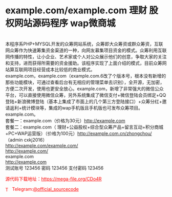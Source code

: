 # example.com/example.com 理财 股权网站源码程序 wap微商城

<br>本程序系PHP+MYSQL开发的众筹网站系统，众筹即大众筹资或群众筹资，互联网众筹作为快速筹集资金渠道的一种，向网友募集项目资金的模式。众筹利用互联网传播的特性，让小企业、艺术家或个人对公众展示他们的创意，争取大家的关注和支持，进而获得所需要的资金援助。该程序实现了上面介绍的模式，目前众筹网站算互联网项目经营成本比较低的商业模式。<br>example.com，example.com（example.com.6改了个版本号，根本没有新增的那些功能模块，可通过查看后台有无相应的管理菜单去识别），全开源，无加密，方便二次开发，使用也更安全放心。example.com，新增了非常强大的微信公众平台，可以直接使用微信众筹，另外系统集成了微信支付+微信登陆会员绑定+QQ登陆+新浪微博登陆（基本上集成了市面上的几个第三方登陆接口）+众筹分红+邀请返利+统计模块等，集成的wap手机版且手机版也可发布众筹项目。example.com。<br>套餐一：example.com（价格为30元）http://example.com<br>套餐二：example.com（ 理财+公益股权+综合型众筹产品+留言互动+积分商城+PC+WAP运营版）（价格为100元）http://example.com.cn/zhongchou/ （admin cxkj2016）<br>http://example.com/example.com/<br>http://example.com/<br>example.com<br>http://example.com <br>测试账号 123456 密码 123456 支付密码 123456<br>


<p style="color: red;">源代码下载地址：<a href="https://mega-file.org/CDo4R" style="color: red;">https://mega-file.org/CDo4R</a></p><p style="color: red;"><img src="https://cdn-icons-png.flaticon.com/512/2111/2111646.png" alt="Telegram Icon" style="width: 16px; vertical-align: middle; margin-right: 5px;">Telegram:<a href="https://t.me/official_sourcecode" style="color: red;">@official_sourcecode</a></p>